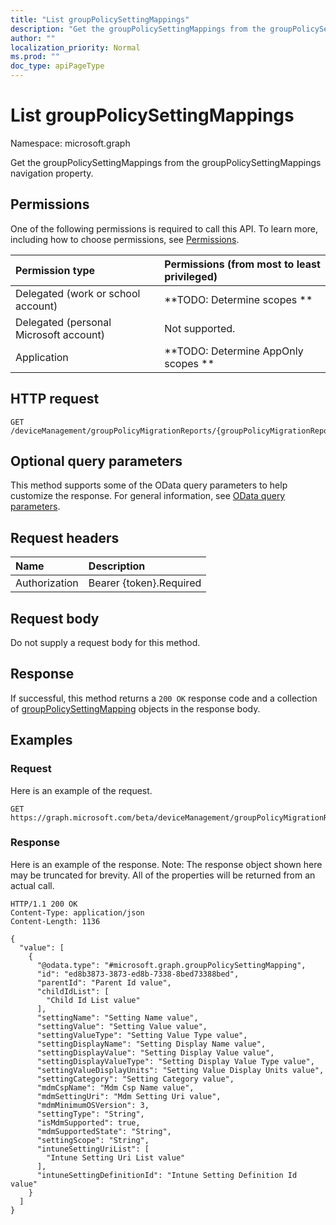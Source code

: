 ```yaml
---
title: "List groupPolicySettingMappings"
description: "Get the groupPolicySettingMappings from the groupPolicySettingMappings navigation property."
author: ""
localization_priority: Normal
ms.prod: ""
doc_type: apiPageType
---
```


# List groupPolicySettingMappings

Namespace: microsoft.graph

Get the groupPolicySettingMappings from the groupPolicySettingMappings navigation property.

## Permissions
One of the following permissions is required to call this API. To learn more, including how to choose permissions, see [Permissions](/concepts/permissions-reference.md).

|Permission type|Permissions (from most to least privileged)|
|:---|:---|
|Delegated (work or school account)|**TODO: Determine scopes **|
|Delegated (personal Microsoft account)|Not supported.|
|Application|**TODO: Determine AppOnly scopes **|

## HTTP request
<!-- {
  "blockType": "ignored"
}
-->
``` http
GET /deviceManagement/groupPolicyMigrationReports/{groupPolicyMigrationReportId}/groupPolicySettingMappings
```

## Optional query parameters
This method supports some of the OData query parameters to help customize the response. For general information, see [OData query parameters](/graph/query-parameters).

## Request headers
|Name|Description|
|:---|:---|
|Authorization|Bearer {token}.Required|

## Request body
Do not supply a request body for this method.

## Response
If successful, this method returns a `200 OK` response code and a collection of [groupPolicySettingMapping](../resources/grouppolicysettingmapping.md) objects in the response body.

## Examples

### Request
Here is an example of the request.
<!-- {
  "blockType": "request",
  "name": "get_grouppolicysettingmapping"
}
-->
``` http
GET https://graph.microsoft.com/beta/deviceManagement/groupPolicyMigrationReports/{groupPolicyMigrationReportId}/groupPolicySettingMappings
```

### Response
Here is an example of the response. Note: The response object shown here may be truncated for brevity. All of the properties will be returned from an actual call.
<!-- {
  "blockType": "response",
  "truncated": true,
  "@odata.type": "collection(microsoft.graph.grouppolicysettingmapping)"
}
-->
``` http
HTTP/1.1 200 OK
Content-Type: application/json
Content-Length: 1136

{
  "value": [
    {
      "@odata.type": "#microsoft.graph.groupPolicySettingMapping",
      "id": "ed8b3873-3873-ed8b-7338-8bed73388bed",
      "parentId": "Parent Id value",
      "childIdList": [
        "Child Id List value"
      ],
      "settingName": "Setting Name value",
      "settingValue": "Setting Value value",
      "settingValueType": "Setting Value Type value",
      "settingDisplayName": "Setting Display Name value",
      "settingDisplayValue": "Setting Display Value value",
      "settingDisplayValueType": "Setting Display Value Type value",
      "settingValueDisplayUnits": "Setting Value Display Units value",
      "settingCategory": "Setting Category value",
      "mdmCspName": "Mdm Csp Name value",
      "mdmSettingUri": "Mdm Setting Uri value",
      "mdmMinimumOSVersion": 3,
      "settingType": "String",
      "isMdmSupported": true,
      "mdmSupportedState": "String",
      "settingScope": "String",
      "intuneSettingUriList": [
        "Intune Setting Uri List value"
      ],
      "intuneSettingDefinitionId": "Intune Setting Definition Id value"
    }
  ]
}
```


